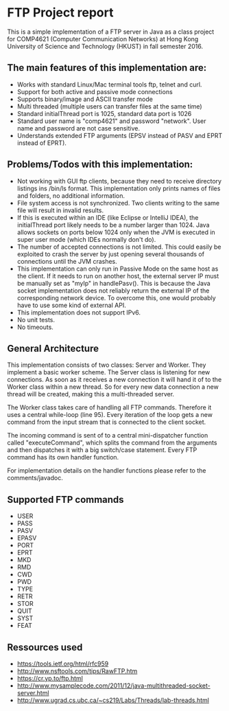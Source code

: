 # FTP Project report

This is a simple implementation of a FTP server in Java as a class project for COMP4621 (Computer Communication Networks) at Hong Kong University of Science and Technology (HKUST) in fall semester 2016.

## The main features of this implementation are:

- Works with standard Linux/Mac terminal tools ftp, telnet and curl.
- Support for both active and passive mode connections
- Supports binary/image and ASCII transfer mode
- Multi threaded (multiple users can transfer files at the same time)
- Standard initialThread port is 1025, standard data port is 1026
- Standard user name is "comp4621" and password "network". User name and password are not case sensitive.
- Understands extended FTP arguments (EPSV instead of PASV and EPRT instead of EPRT).

## Problems/Todos with this implementation:

- Not working with GUI ftp clients, because they need to receive directory listings ins /bin/ls format. This implementation only prints names of files and folders, no additional information.
- File system access is not synchronized. Two clients writing to the same file will result in invalid results.
- If this is executed within an IDE (like Eclipse or IntelliJ IDEA), the initialThread port likely needs to be a number larger than 1024. Java allows sockets on ports below 1024 only when the JVM is executed in super user mode (which IDEs normally don't do).
- The number of accepted connections is not limited. This could easily be exploited to crash the server by just opening several thousands of connections until the JVM crashes.
- This implementation can only run in Passive Mode on the same host as the client. If it needs to run on another host, the external server IP must be manually set as "myIp" in handlePasv(). This is because the Java socket implementation does not reliably return the external IP of the corresponding network device. To overcome this, one would probably have to use some kind of external API.
- This implementation does not support IPv6.
- No unit tests.
- No timeouts.

## General Architecture

This implementation consists of two classes: Server and Worker. They implement a basic worker scheme. The Server class is listening for new connections. As soon as it receives a new connection it will hand it of to the Worker class within a new thread. So for every new data connection a new thread will be created, making this a multi-threaded server.

The Worker class takes care of handling all FTP commands. Therefore it uses a central while-loop (line 95). Every iteration of the loop gets a new command from the input stream that is connected to the client socket.

The incoming command is sent of to a central mini-dispatcher function called "executeCommand", which splits the command from the arguments and then dispatches it with a big switch/case statement. Every FTP command has its own handler function.

For implementation details on the handler functions please refer to the comments/javadoc.

## Supported FTP commands
* USER
* PASS
* PASV
* EPASV
* PORT
* EPRT
* MKD
* RMD
* CWD
* PWD
* TYPE
* RETR
* STOR
* QUIT
* SYST
* FEAT

## Ressources used
* https://tools.ietf.org/html/rfc959
* http://www.nsftools.com/tips/RawFTP.htm
* https://cr.yp.to/ftp.html
* http://www.mysamplecode.com/2011/12/java-multithreaded-socket-server.html
* http://www.ugrad.cs.ubc.ca/~cs219/Labs/Threads/lab-threads.html
